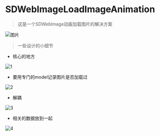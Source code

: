 # SDWebImageLoadImageAnimation

> 这是一个SDWebImage动画加载图片的解决方案

![图片](http://images.cnitblog.com/blog2015/607542/201504/302018295687417.gif)


> 一些设计的小细节


* 核心的地方

![1](http://images.cnitblog.com/blog2015/607542/201504/302028177248367.png)

* 要用专门的model记录图片是否加载过

![2](http://images.cnitblog.com/blog2015/607542/201504/302024317247278.png)

* 解耦

![3](http://images.cnitblog.com/blog2015/607542/201504/302025533962960.png)

* 相关的数据放到一起

![4](http://images.cnitblog.com/blog2015/607542/201504/302026559116727.png)
